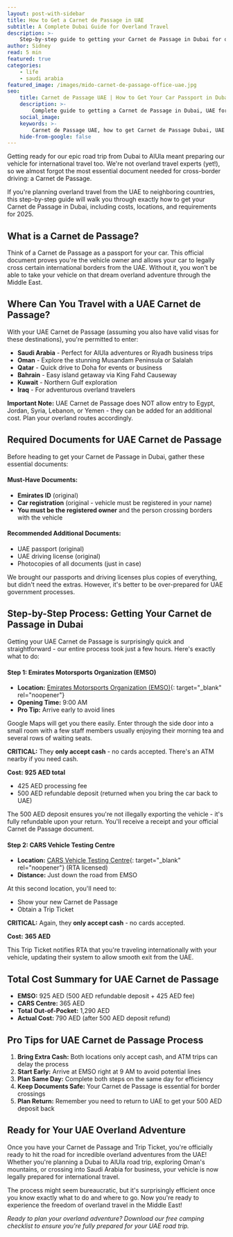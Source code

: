 ```yaml
---
layout: post-with-sidebar
title: How to Get a Carnet de Passage in UAE
subtitle: A Complete Dubai Guide for Overland Travel
description: >-
    Step-by-step guide to getting your Carnet de Passage in Dubai for overland travel. Exact locations, costs, and requirements for your UAE car passport for overland travel in the GCC.
author: Sidney
read: 5 min
featured: true
categories:
    - life
    - saudi arabia
featured_image: /images/mido-carnet-de-passage-office-uae.jpg
seo:
    title: Carnet de Passage UAE | How to Get Your Car Passport in Dubai 2025
    description: >-
        Complete guide to getting a Carnet de Passage in Dubai, UAE for overland travel in the GCC. Exact process, costs (1,290 AED upfront), locations, and requirements for 2025.
    social_image:
    keywords: >-
        Carnet de Passage UAE, how to get Carnet de Passage Dubai, UAE car passport, overland travel UAE, Dubai to Saudi Arabia road trip, UAE vehicle border crossing, Emirates Motorsports Organization EMSO, overland travel Middle East, car registration UAE travel, UAE to Saudi Arabia driving, GCC overland travel, Dubai car travel documents, UAE road trip requirements
    hide-from-google: false
---
```


Getting ready for our epic road trip from Dubai to AlUla meant preparing our vehicle for international travel too. We're not overland travel experts (yet!), so we almost forgot the most essential document needed for cross-border driving: a Carnet de Passage.

If you're planning overland travel from the UAE to neighboring countries, this step-by-step guide will walk you through exactly how to get your Carnet de Passage in Dubai, including costs, locations, and requirements for 2025.

## What is a **Carnet** de Passage?

Think of a Carnet de Passage as a passport for your car. This official document proves you're the vehicle owner and allows your car to legally cross certain international borders from the UAE. Without it, you won't be able to take your vehicle on that dream overland adventure through the Middle East.

## Where Can You Travel with a **UAE** Carnet de Passage?

With your UAE Carnet de Passage (assuming you also have valid visas for these destinations), you're permitted to enter:

- **Saudi Arabia** - Perfect for AlUla adventures or Riyadh business trips
- **Oman** - Explore the stunning Musandam Peninsula or Salalah
- **Qatar** - Quick drive to Doha for events or business
- **Bahrain** - Easy island getaway via King Fahd Causeway
- **Kuwait** - Northern Gulf exploration
- **Iraq** - For adventurous overland travelers

**Important Note:** UAE Carnet de Passage does NOT allow entry to Egypt, Jordan, Syria, Lebanon, or Yemen - they can be added for an additional cost. Plan your overland routes accordingly.

## Required **Documents** for UAE Carnet de Passage

Before heading to get your Carnet de Passage in Dubai, gather these essential documents:

#### **Must-Have Documents:**
- **Emirates ID** (original)
- **Car registration** (original - vehicle must be registered in your name)
- **You must be the registered owner** and the person crossing borders with the vehicle

#### **Recommended Additional Documents:**
- UAE passport (original)
- UAE driving license (original)
- Photocopies of all documents (just in case)

We brought our passports and driving licenses plus copies of everything, but didn't need the extras. However, it's better to be over-prepared for UAE government processes.

## Step-by-Step Process: Getting Your Carnet de Passage in **Dubai**

Getting your UAE Carnet de Passage is surprisingly quick and straightforward - our entire process took just a few hours. Here's exactly what to do:

#### **Step 1: Emirates Motorsports Organization (EMSO)**

- **Location:** [Emirates Motorsports Organization (EMSO)](https://maps.app.goo.gl/faLyZ8XF4LVbK6Xc6){: target="_blank" rel="noopener"}
- **Opening Time:** 9:00 AM 
- **Pro Tip:** Arrive early to avoid lines

Google Maps will get you there easily. Enter through the side door into a small room with a few staff members usually enjoying their morning tea and several rows of waiting seats.

**CRITICAL:** They **only accept cash** - no cards accepted. There's an ATM nearby if you need cash.

**Cost:** **925 AED total**
- 425 AED processing fee
- 500 AED refundable deposit (returned when you bring the car back to UAE)

The 500 AED deposit ensures you're not illegally exporting the vehicle - it's fully refundable upon your return. You'll receive a receipt and your official Carnet de Passage document.

#### **Step 2: CARS Vehicle Testing Centre**

- **Location:** [CARS Vehicle Testing Centre](https://maps.app.goo.gl/koZyMGqmXLyqEsgQ6){: target="_blank" rel="noopener"} (RTA licensed) 
- **Distance:** Just down the road from EMSO

At this second location, you'll need to:
- Show your new Carnet de Passage
- Obtain a Trip Ticket

**CRITICAL:** Again, they **only accept cash** - no cards accepted.

**Cost:** **365 AED**

This Trip Ticket notifies RTA that you're traveling internationally with your vehicle, updating their system to allow smooth exit from the UAE.

## Total Cost **Summary** for UAE Carnet de Passage

- **EMSO:** 925 AED (500 AED refundable deposit + 425 AED fee)
- **CARS Centre:** 365 AED
- **Total Out-of-Pocket:** 1,290 AED
- **Actual Cost:** 790 AED (after 500 AED deposit refund)

## Pro Tips for **UAE** Carnet de Passage Process

1. **Bring Extra Cash:** Both locations only accept cash, and ATM trips can delay the process
2. **Start Early:** Arrive at EMSO right at 9 AM to avoid potential lines
3. **Plan Same Day:** Complete both steps on the same day for efficiency
4. **Keep Documents Safe:** Your Carnet de Passage is essential for border crossings
5. **Plan Return:** Remember you need to return to UAE to get your 500 AED deposit back

## Ready for Your UAE Overland **Adventure**

Once you have your Carnet de Passage and Trip Ticket, you're officially ready to hit the road for incredible overland adventures from the UAE! Whether you're planning a Dubai to AlUla road trip, exploring Oman's mountains, or crossing into Saudi Arabia for business, your vehicle is now legally prepared for international travel.

The process might seem bureaucratic, but it's surprisingly efficient once you know exactly what to do and where to go. Now you're ready to experience the freedom of overland travel in the Middle East!

*Ready to plan your overland adventure? Download our free camping checklist to ensure you're fully prepared for your UAE road trip.*
